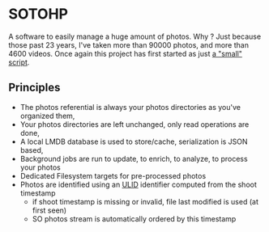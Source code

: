 # SOTOHP

A software to easily manage a huge amount of photos. Why ? Just because those past 23 years, I've taken more than 90000
photos, and more than 4600 videos. Once again this project has first started as just [a "small" script][photosc].

## Principles

- The photos referential is always your photos directories as you've organized them,
- Your photos directories are left unchanged, only read operations are done,
- A local LMDB database is used to store/cache, serialization is JSON based,
- Background jobs are run to update, to enrich, to analyze, to process your photos
- Dedicated Filesystem targets for pre-processed photos 
- Photos are identified using an [ULID][ulid] identifier computed from the shoot timestamp
  - if shoot timestamp is missing or invalid, file last modified is used (at first seen)
  - SO photos stream is automatically ordered by this timestamp   

[photosc]: https://gist.github.com/dacr/46718666ae96ebac300b27c80ed7bec3
[ulid]: https://github.com/ulid/spec
